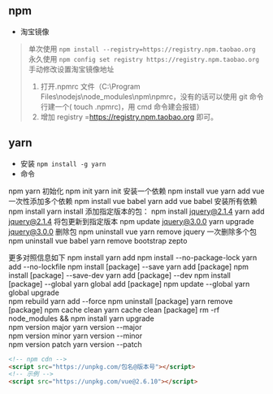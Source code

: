 ## npm

- 淘宝镜像

> 单次使用 `npm install --registry=https://registry.npm.taobao.org`
> 永久使用 `npm config set registry https://registry.npm.taobao.org`
> 手动修改设置淘宝镜像地址
>
> 1.  打开.npmrc 文件（C:\Program Files\nodejs\node_modules\npm\npmrc，没有的话可以使用 git 命令行建一个( touch .npmrc)，用 cmd 命令建会报错）
> 2.  增加 registry =https://registry.npm.taobao.org 即可。

## yarn

- 安装
  `npm install -g yarn`
- 命令

npm yarn
初始化
npm init yarn init
安装一个依赖
npm install vue yarn add vue
一次性添加多个依赖
npm install vue babel yarn add vue babel
安装所有依赖
npm install yarn install
添加指定版本的包：
npm install jquery@2.1.4 yarn add jquery@2.1.4
将包更新到指定版本
npm update jquery@3.0.0 yarn upgrade jquery@3.0.0
删除包
npm uninstall vue yarn remove jquery
一次删除多个包
npm uninstall vue babel yarn remove bootstrap zepto

更多对照信息如下
npm install yarn add
npm install --no-package-lock yarn add --no-lockfile
npm install [package] --save yarn add [package]
npm install [package] --save-dev yarn add [package] --dev
npm install [package] --global yarn global add [package]
npm update --global yarn global upgrade  
npm rebuild yarn add --force
npm uninstall [package] yarn remove [package]
npm cache clean yarn cache clean [package]
rm -rf node_modules && npm install yarn upgrade  
npm version major yarn version --major  
npm version minor yarn version --minor  
npm version patch yarn version --patch

```html
<!-- npm cdn -->
<script src="https://unpkg.com/包名@版本号"></script>
<!-- 示例 -->
<script src="https://unpkg.com/vue@2.6.10"></script>
```